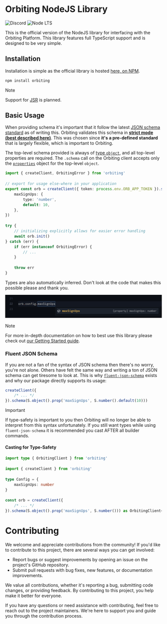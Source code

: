 # Orbiting NodeJS Library

![Discord](https://img.shields.io/discord/1226968306221846588) ![Node LTS](https://img.shields.io/node/v-lts/orbiting)

This is the official version of the NodeJS library for interfacing with the Orbiting Platform. This library features full TypeScript support and is designed to be very simple.

## Installation

Installation is simple as the official library is hosted [here, on NPM](https://www.npmjs.com/package/orbiting).

```bash
npm install orbiting
```

> [!NOTE]
> Support for [JSR](https://jsr.io/) is planned.

## Basic Usage

When providing schema it's important that it follow the latest [JSON schema standard](https://json-schema.org/) as of writing this. Orbiting validates this schema in **[strict mode (best described here)](https://ajv.js.org/strict-mode.html)**. This was chosen since **it's a pre-defined standard** that is largely flexible, which is important to Orbiting.

The top-level schema provided is always of [type `object`](https://json-schema.org/understanding-json-schema/reference/object), and all top-level properties are required. The `.schema` call on the Orbiting client accepts only the [`properties`](https://json-schema.org/understanding-json-schema/reference/object#properties) object for the top-level `object`.

```ts
import { createClient, OrbitingError } from 'orbiting'

// export for usage else-where in your application
export const orb = createClient({ token: process.env.ORB_APP_TOKEN }).schema({
    maxSignUps: {
        type: 'number',
        default: 10,
    },
})

try {
    // initializing explicitly allows for easier error handling
    await orb.init()
} catch (err) {
    if (err instanceof OrbitingError) {
        // ...
    }

    throw err
}
```

Types are also automatically inferred. Don't look at the code that makes this possible please and thank you.

![vscode typescript completion example](examples/type-completion.png)

> [!NOTE]
> For more in-depth documentation on how to best use this library please check out [our Getting Started guide](docs/getting-started.md).

### Fluent JSON Schema

If you are not a fan of the syntax of JSON schema then there's no worry, you're not alone. Others have felt the same way and writing a ton of JSON schema can get tiresome to look at. This is why [`fluent-json-schema`](https://www.npmjs.com/package/fluent-json-schema) exists and why our package directly supports its usage:

```js
createClient({
    /* ... */
}).schema(S.object().prop('maxSignUps', S.number().default(10)))
```

> [!IMPORTANT]
> If type-safety is important to you then Orbiting will no longer be able to interpret from this syntax unfortunately. If you still want types while using `fluent-json-schema` it is recommended you cast AFTER all builder commands.

#### Casting for Type-Safety

```ts
import type { OrbitingClient } from 'orbiting'

import { createClient } from 'orbiting'

type Config = {
    maxSignUps: number
}

const orb = createClient({
    /* ... */
}).schema(S.object().prop('maxSignUps', S.number())) as OrbitingClient<Config>
```

# Contributing

We welcome and appreciate contributions from the community! If you'd like to contribute to this project, there are several ways you can get involved:

-   Report bugs or suggest improvements by opening an issue on the project's GitHub repository.
-   Submit pull requests with bug fixes, new features, or documentation improvements.

We value all contributions, whether it's reporting a bug, submitting code changes, or providing feedback. By contributing to this project, you help make it better for everyone.

If you have any questions or need assistance with contributing, feel free to reach out to the project maintainers. We're here to support you and guide you through the contribution process.
